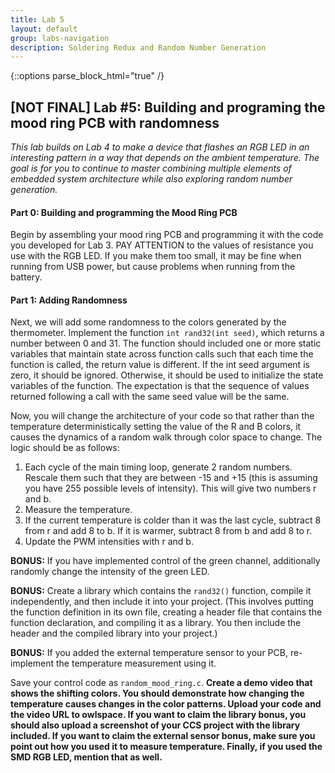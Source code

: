 ```yaml
---
title: Lab 5
layout: default
group: labs-navigation
description: Soldering Redux and Random Number Generation
---
```


{::options parse_block_html="true" /}

## [NOT FINAL] Lab #5: Building and programing the mood ring PCB with randomness

_This lab builds on Lab 4 to make a device that flashes an RGB LED in an interesting pattern in
a way that depends on the ambient temperature. The goal is for you to continue to master
combining multiple elements of embedded system architecture while also exploring random number
generation._

#### Part 0: Building and programming the Mood Ring PCB

Begin by assembling your mood ring PCB and programming it with the code you developed for Lab
3. PAY ATTENTION to the values of resistance you use with the RGB LED. If you make them too
small, it may be fine when running from USB power, but cause problems when running from the
battery.

#### Part 1: Adding Randomness

Next, we will add some randomness to the colors generated by the thermometer. Implement the
function `int rand32(int seed)`, which returns a number between 0 and 31. The function should
included one or more static variables that maintain state across function calls such that each
time the function is called, the return value is different. If the int seed argument is zero,
it should be ignored. Otherwise, it should be used to initialize the state variables of the
function. The expectation is that the sequence of values returned following a call with the
same seed value will be the same.

Now, you will change the architecture of your code so that rather than the temperature
deterministically setting the value of the R and B colors, it causes the dynamics of a random
walk through color space to change. The logic should be as follows:

1. Each cycle of the main timing loop, generate 2 random numbers. Rescale them such that they
are between -15 and +15 (this is assuming you have 255 possible levels of intensity). This will
give two numbers r and b.
2. Measure the temperature.
3. If the current temperature is colder than it was the last cycle, subtract 8 from r and add 8
to b. If it is warmer, subtract 8 from b and add 8 to r.
4. Update the PWM intensities with r and b.

**BONUS:** If you have implemented control of the green channel, additionally randomly change
the intensity of the green LED.


**BONUS:** Create a library which contains the `rand32()` function, compile it independently, and
then include it into your project. (This involves putting the function definition in its own
file, creating a header file that contains the function declaration, and compiling it as a
library. You then include the header and the compiled library into your project.)


**BONUS:** If you added the external temperature sensor to your PCB, re-implement the
temperature measurement using it.

Save your control code as `random_mood_ring.c`. **Create a demo video that shows the shifting
colors. You should demonstrate how changing the temperature causes changes in the color
patterns. Upload your code and the video URL to owlspace. If you want to claim the library
bonus, you should also upload a screenshot of your CCS project with the library included. If
you want to claim the external sensor bonus, make sure you point out how you used it to measure
temperature. Finally, if you used the SMD RGB LED, mention that as well.**


